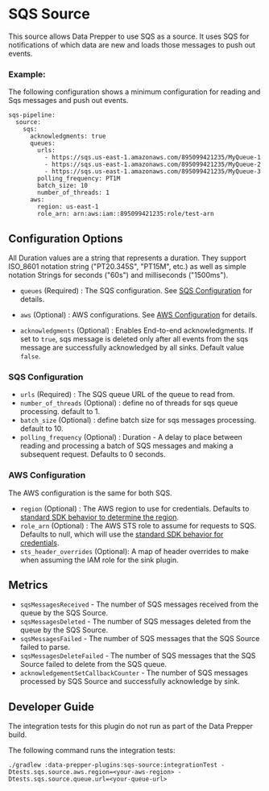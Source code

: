 # SQS Source

This source allows Data Prepper to use SQS as a source. It uses SQS for notifications
of which data are new and loads those messages to push out events.

### Example:

The following configuration shows a minimum configuration for reading and Sqs messages and push out events.

```
sqs-pipeline:
  source:
    sqs:
      acknowledgments: true
      queues:
        urls:
          - https://sqs.us-east-1.amazonaws.com/895099421235/MyQueue-1
          - https://sqs.us-east-1.amazonaws.com/895099421235/MyQueue-2
          - https://sqs.us-east-1.amazonaws.com/895099421235/MyQueue-3
        polling_frequency: PT1M
        batch_size: 10
        number_of_threads: 1
      aws:
        region: us-east-1
        role_arn: arn:aws:iam::895099421235:role/test-arn
```

## Configuration Options

All Duration values are a string that represents a duration. They support ISO_8601 notation string ("PT20.345S", "PT15M", etc.) as well as simple notation Strings for seconds ("60s") and milliseconds ("1500ms").

* `queues` (Required) : The SQS configuration. See [SQS Configuration](#sqs_configuration) for details.

* `aws` (Optional) : AWS configurations. See [AWS Configuration](#aws_configuration) for details.

* `acknowledgments` (Optional) : Enables End-to-end acknowledgments. If set to `true`, sqs message is deleted only after all events from the sqs message are successfully acknowledged by all sinks. Default value `false`.

### <a name="sqs_configuration">SQS Configuration</a>

* `urls` (Required) : The SQS queue URL of the queue to read from.
* `number_of_threads` (Optional) : define no of threads for sqs queue processing. default to 1.
* `batch_size` (Optional) : define batch size for sqs messages processing. default to 10.
* `polling_frequency` (Optional) : Duration - A delay to place between reading and processing a batch of SQS messages and making a subsequent request. Defaults to 0 seconds.

### <a name="aws_configuration">AWS Configuration</a>

The AWS configuration is the same for both SQS.

* `region` (Optional) : The AWS region to use for credentials. Defaults to [standard SDK behavior to determine the region](https://docs.aws.amazon.com/sdk-for-java/latest/developer-guide/region-selection.html).
* `role_arn` (Optional) : The AWS STS role to assume for requests to SQS. Defaults to null, which will use the [standard SDK behavior for credentials](https://docs.aws.amazon.com/sdk-for-java/latest/developer-guide/credentials.html). 
* `sts_header_overrides` (Optional): A map of header overrides to make when assuming the IAM role for the sink plugin.

## Metrics

* `sqsMessagesReceived` - The number of SQS messages received from the queue by the SQS Source.
* `sqsMessagesDeleted` - The number of SQS messages deleted from the queue by the SQS Source.
* `sqsMessagesFailed` - The number of SQS messages that the SQS Source failed to parse.
* `sqsMessagesDeleteFailed` - The number of SQS messages that the SQS Source failed to delete from the SQS queue.
* `acknowledgementSetCallbackCounter` - The number of SQS messages processed by SQS Source and successfully acknowledge by sink.

## Developer Guide

The integration tests for this plugin do not run as part of the Data Prepper build.

The following command runs the integration tests:

```
./gradlew :data-prepper-plugins:sqs-source:integrationTest -Dtests.sqs.source.aws.region=<your-aws-region> -Dtests.sqs.source.queue.url=<your-queue-url>
```
